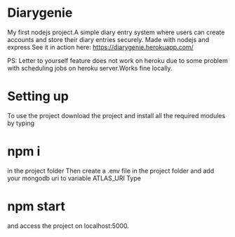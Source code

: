 # Diarygenie
My first nodejs project.A simple diary entry system where users can create accounts and store their diary entries securely.
Made with nodejs and express
See it in action here:
https://diarygenie.herokuapp.com/

PS:
Letter to yourself feature does not work on heroku due to some problem with scheduling jobs on heroku server.Works fine locally.

# Setting up

To use the project download the project and install all the required modules by typing
# npm i
in the project folder
Then create a .env file in the project folder and add your mongodb uri to variable ATLAS_URI
Type 
# npm start
and access the project on localhost:5000.


